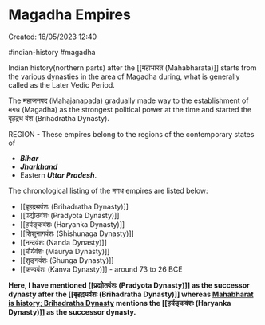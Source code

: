 # Magadha Empires

Created: 16/05/2023 12:40

#indian-history #magadha

Indian history(northern parts) after the [[महाभारत (Mahabharata)]] starts from the various dynasties in the area of Magadha during, what is generally called as the Later Vedic Period.

The महाजनपद (Mahajanapada) gradually made way to the establishment of मगध (Magadha) as the strongest political power at the time and started the बृहद्रथ वंश (Brihadratha Dynasty).


REGION - These empires belong to the regions of the contemporary states of
- ___Bihar___
- ___Jharkhand___
- Eastern ___Uttar Pradesh___.

The chronological listing of the मगध empires are listed below:

- [[बृहद्रथवंशः (Brihadratha Dynasty)]]
- [[प्रद्योतवंशः (Pradyota Dynasty)]]
- [[हर्यङ्कवंशः (Haryanka Dynasty)]]
- [[शिशुनागवंशः (Shishunaga Dynasty)]]
- [[नन्दवंशः (Nanda Dynasty)]]
- [[मौर्यवंशः (Maurya Dynasty)]]
- [[शुङ्गवंशः (Shunga Dynasty)]]
- [[कण्ववंशः (Kanva Dynasty)]] - around 73 to 26 BCE

__Here, I have mentioned [[प्रद्योतवंशः (Pradyota Dynasty)]] as the successor dynasty after the [[बृहद्रथवंशः (Brihadratha Dynasty)]] whereas [Mahabharat is history; Brihadratha Dynasty](https://www.youtube.com/watch?v=d5FPyKxUFjo) mentions the [[हर्यङ्कवंशः (Haryanka Dynasty)]] as the successor dynasty.__
